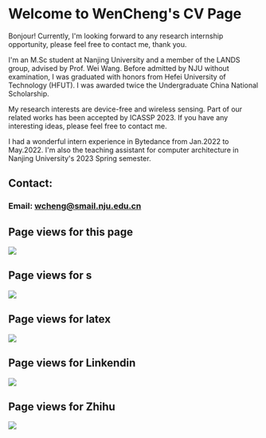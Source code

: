 # Welcome to WenCheng's CV Page
<!-- # Basic Information    -->

Bonjour! Currently, I'm looking forward to any research internship opportunity, please feel free to contact me, thank you.

I'm an M.Sc student at Nanjing University and a member of the LANDS group, advised by Prof. Wei Wang. Before admitted by NJU without examination, I was graduated with honors from Hefei University of Technology (HFUT). I was awarded twice the Undergraduate China National Scholarship.

My research interests are device-free and wireless sensing. Part of our related works has been accepted by ICASSP 2023. If you have any interesting ideas, please feel free to contact me.

I had a wonderful intern experience in Bytedance from Jan.2022 to May.2022. I'm also the teaching assistant for computer architecture in Nanjing University's 2023 Spring semester.

<!--## Name:WenCheng(程文)
## Educational Background:
### Bachelor: Hefei University of Technology(合肥工业大学) Major: Computer Science (2018-2022)
### Postgraduate: Nanjing University(南京大学) Major: Computer Science (2022-now)

## Research Interests: 
### Wireless Aware, Pattern Recognition

## Papers:
### Fighting for this

## Honors:
### 2019-2020 National Scholarship
### 2020-2021 National Scholarship
### Graduation with honor: Outstanding Graduates of Anhui Province(Undergraduate, 2022)

## Projects:
### Falling Detection System Based On Advanced Pattern Recognition Algorithm (Provincial Collegiate Innovation Project, 2020-2021, PI, Finished)

## Internship:
### ```ByteDance(DataPlatform, Tester, 5 months)```

## TA:
### Computer Architecture(NJU, Spring 2023)-->


## Contact:
### Email: wcheng@smail.nju.edu.cn

## Page views for this page
<a href="https://clustrmaps.com/site/1bvod"  title="Visit tracker"><img src="//www.clustrmaps.com/map_v2.png?d=c637jvEi6gsASv-PHWJo0hWzxCUMns0sh1UKjLnElCI&cl=ffffff" /></a>

## Page views for s
<a href="https://clustrmaps.com/site/1bvoc"  title="Visit tracker"><img src="//www.clustrmaps.com/map_v2.png?d=UNxCcqiiBlnt2_bl4VGgxLssty1FtXO_Objqan44SSQ&cl=ffffff" /></a>

## Page views for latex
<a href="https://clustrmaps.com/site/1bvoe"  title="Visit tracker"><img src="//www.clustrmaps.com/map_v2.png?d=T-g3HCE1cWG1_y6FZmrIJYRAue_2F7A0ev8MPFrNNDs&cl=ffffff" /></a>

## Page views for Linkendin
<a href="https://clustrmaps.com/site/1bvoq"  title="Visit tracker"><img src="//www.clustrmaps.com/map_v2.png?d=dw91v8PmGdDqELLUtowRmqAj3h3QzSa1VDXy3DigiEQ&cl=ffffff" /></a>

## Page views for Zhihu
<a href="https://clustrmaps.com/site/1bvor"  title="Visit tracker"><img src="//www.clustrmaps.com/map_v2.png?d=D0VmU-ndQtZ-j48MgjysHB9LLRK3B5xB-bj0zCXLJns&cl=ffffff" /></a>
